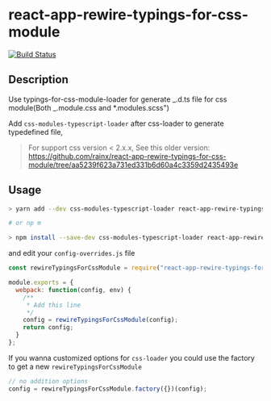 # react-app-rewire-typings-for-css-module

[![Build Status](https://travis-ci.org/rainx/react-app-rewire-typings-for-css-module.svg?branch=master)](https://travis-ci.org/rainx/react-app-rewire-typings-for-css-module)

## Description

Use typings-for-css-module-loader for generate _.d.ts file for css module(Both _.module.css and \*.modules.scss")

Add `css-modules-typescript-loader` after css-loader to generate typedefined file,

> For support css version < 2.x.x, See this older version: https://github.com/rainx/react-app-rewire-typings-for-css-module/tree/aa5239f623a731ed331b6d60a4c3359d2435493e

## Usage

```bash
> yarn add --dev css-modules-typescript-loader react-app-rewire-typings-for-css-module

# or np m

> npm install --save-dev css-modules-typescript-loader react-app-rewire-typings-for-css-module

```

and edit your `config-overrides.js` file

```javascript
const rewireTypingsForCssModule = require("react-app-rewire-typings-for-css-module");

module.exports = {
  webpack: function(config, env) {
    /**
     * Add this line
     */
    config = rewireTypingsForCssModule(config);
    return config;
  }
};
```

If you wanna customized options for `css-loader` you could use the factory to get a new `rewireTypingsForCssModule`

```javascript
// no addition options
config = rewireTypingsForCssModule.factory({})(config);
```
